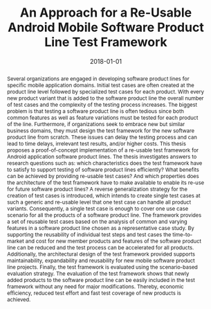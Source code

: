 ---
abstract: 'Several organizations are engaged in developing software product lines
  for specific mobile application domains. Initial test cases are often created at
  the product line level followed by specialized test cases for each product. With
  every new product variant that is added to the software product line the overall
  number of test cases and the complexity of the testing process increases. The biggest
  problem is that testing a software product line is often tedious since both common
  features as well as feature variations must be tested for each product of the line.
  Furthermore, if organizations seek to embrace new but similar business domains,
  they must design the test framework for the new software product line from scratch.
  These issues can delay the testing process and can lead to time delays, irrelevant
  test results, and/or higher costs. This thesis proposes a proof-of-concept implementation
  of a re-usable test framework for Android application software product lines. The
  thesis investigates answers to research questions such as: which characteristics
  does the test framework have to satisfy to support testing of software product lines
  efficiently? What benefits can be achieved by providing re-usable test cases? And
  which properties does the architecture of the test framework have to make available
  to enable its re-use for future software product lines? A reverse generalization
  strategy for the creation of test cases is introduced, which intends to create single
  test cases at such a generic and re-usable level that one test case can handle all
  product variants. Consequently, a single test case is enough to cover one use case
  scenario for all the products of a software product line. The framework provides
  a set of reusable test cases based on the analysis of common and varying features
  in a software product line chosen as a representative case study. By supporting
  the reusability of individual test steps and test cases the time-to-market and cost
  for new member products and features of the software product line can be reduced
  and the test process can be accelerated for all products. Additionally, the architectural
  design of the test framework provided supports maintainability, expandability and
  reusability for new mobile software product line projects. Finally, the test framework
  is evaluated using the scenario-based evaluation strategy. The evaluation of the
  test framework shows that newly added products to the software product line can
  be easily included in the test framework without any need for major modifications.
  Thereby, economic efficiency, reduced test effort and fast test coverage of new
  products is achieved.'
authors:
- Martina Miheller
date: '2018-01-01'
featured: false
publication_types:
- '7'
publishDate: '2018-01-01'
title: An Approach for a Re-Usable Android Mobile Software Product Line Test Framework
url_pdf: ''
---